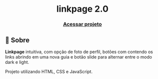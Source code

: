 <h1 align="center">
linkpage 2.0 
</h1>

<h3 align="center"><a href="https://felipepage.netlify.app/" target="_blank" rel="noopener noreferrer">Acessar projeto</a></h3>


## 📕 Sobre

**Linkpage** intuitiva, com opção de foto de perfil, botões com contendo os links abrindo em uma nova guia e botão slide para alternar entre o modo dark e light.

Projeto utilizando HTML, CSS e JavaScript.

